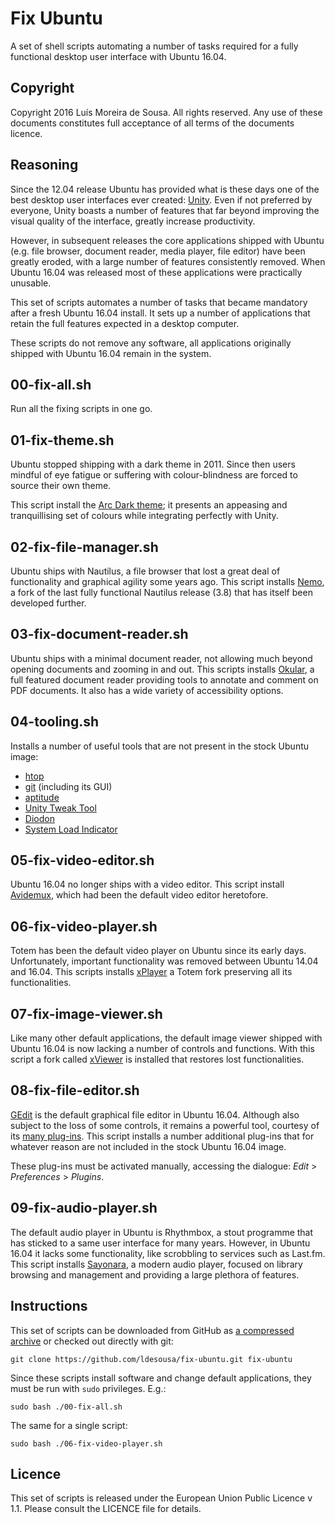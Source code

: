 Fix Ubuntu
==========

A set of shell scripts automating a number of tasks required for a fully
functional desktop user interface with Ubuntu 16.04.

Copyright
--------------------------------------------------------------------------------

Copyright 2016 Luís Moreira de Sousa. All rights reserved.
Any use of these documents constitutes full acceptance of all terms of the
documents licence.

Reasoning
---------

Since the 12.04 release Ubuntu has provided what is these days one of the best 
desktop user interfaces ever created: [Unity](http://unity.ubuntu.com/). Even 
if not preferred by everyone, Unity boasts a number of features that far beyond 
improving the visual quality of the interface, greatly increase productivity.

However, in subsequent releases the core applications shipped with Ubuntu (e.g.
file browser, document reader, media player, file editor) have been greatly
eroded, with a large number of features consistently removed. When Ubuntu 16.04
was released most of these applications were practically unusable.

This set of scripts automates a number of tasks that became mandatory after a
fresh Ubuntu 16.04 install. It sets up a number of applications that retain the
full features expected in a desktop computer.

These scripts do not remove any software, all applications originally shipped
with Ubuntu 16.04 remain in the system.

00-fix-all.sh
-------------

Run all the fixing scripts in one go.

01-fix-theme.sh
---------------

Ubuntu stopped shipping with a dark theme in 2011. Since then users mindful of
eye fatigue or suffering with colour-blindness are forced to source their own 
theme.

This script install the [Arc Dark theme](https://github.com/horst3180/Arc-theme); 
it presents an appeasing and tranquillising set of colours while integrating 
perfectly with Unity.

02-fix-file-manager.sh
----------------------

Ubuntu ships with Nautilus, a file browser that lost a great deal of
functionality and graphical agility some years ago. This script installs 
[Nemo](https://github.com/linuxmint/nemo), a fork of the last fully functional 
Nautilus release (3.8) that has itself been developed further.

03-fix-document-reader.sh
-------------------------

Ubuntu ships with a minimal document reader, not allowing much beyond opening
documents and zooming in and out. This scripts installs 
[Okular](https://okular.kde.org/), a full featured document reader providing 
tools to annotate and comment on PDF documents. It also has a wide variety of 
accessibility options.

04-tooling.sh
-------------

Installs a number of useful tools that are not present in the stock Ubuntu 
image: 

 - [htop](http://hisham.hm/htop/)
 - [git](https://git-scm.com/) (including its GUI)
 - [aptitude](https://wiki.debian.org/Aptitude) 
 - [Unity Tweak Tool](https://launchpad.net/unity-tweak-tool)
 - [Diodon](https://wiki.ubuntu.com/Diodon)
 - [System Load Indicator](https://launchpad.net/indicator-multiload)

05-fix-video-editor.sh
----------------------

Ubuntu 16.04 no longer ships with a video editor. This script install 
[Avidemux](http://www.avidemux.org/), which had been the default video editor 
heretofore.

06-fix-video-player.sh
----------------------

Totem has been the default video player on Ubuntu since its early days. 
Unfortunately, important functionality was removed between Ubuntu 14.04 and 
16.04. This scripts installs [xPlayer](https://github.com/linuxmint/xplayer) a 
Totem fork preserving all its functionalities.

07-fix-image-viewer.sh
----------------------

Like many other default applications, the default image viewer shipped with 
Ubuntu 16.04 is now lacking a number of controls and functions. With this 
script a fork called [xViewer](https://github.com/linuxmint/xviewer) is 
installed that restores lost functionalities.

08-fix-file-editor.sh
---------------------

[GEdit](https://wiki.gnome.org/Apps/Gedit) is the default graphical file editor 
in Ubuntu 16.04. Although also subject to the loss of some controls, it remains 
a powerful tool, courtesy of its [many plug-ins](https://wiki.gnome.org/Apps/Gedit/PluginsLists). 
This script installs a number additional plug-ins that for whatever reason are 
not included in the stock Ubuntu 16.04 image.

These plug-ins must be activated manually, accessing the dialogue: *Edit* > 
*Preferences* > *Plugins*.

09-fix-audio-player.sh
----------------------

The default audio player in Ubuntu is Rhythmbox, a stout programme that has 
sticked to a same user interface for many years. However, in Ubuntu 16.04 it lacks
some functionality, like scrobbling to services such as Last.fm. This script 
installs [Sayonara](http://sayonara-player.com), a modern audio player, 
focused on library browsing and management and providing a large plethora of 
features.

Instructions
------------

This set of scripts can be downloaded from GitHub as 
[a compressed archive](https://github.com/ldesousa/fix-ubuntu/archive/master.zip) 
or checked out directly with git:

`git clone https://github.com/ldesousa/fix-ubuntu.git fix-ubuntu`

Since these scripts install software and change default applications, they must 
be run with `sudo` privileges. E.g.:

`sudo bash ./00-fix-all.sh`

The same for a single script:

`sudo bash ./06-fix-video-player.sh`

Licence
-------

This set of scripts is released under the European Union Public Licence v 1.1.
Please consult the LICENCE file for details.
